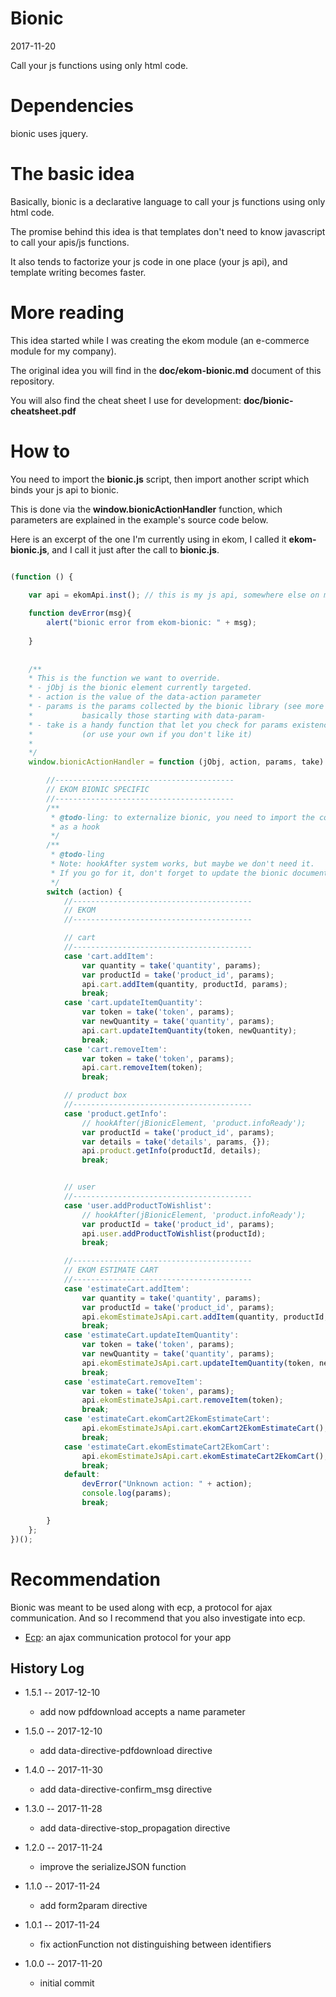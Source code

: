 Bionic
===========
2017-11-20



Call your js functions using only html code.




Dependencies
================

bionic uses jquery.


The basic idea
===============

Basically, bionic is a declarative language to call your js functions using only html code.

The promise behind this idea is that templates don't need to know javascript 
to call your apis/js functions.

It also tends to factorize your js code in one place (your js api), and 
template writing becomes faster.




More reading
================
This idea started while I was creating the ekom module (an e-commerce module for my company).

The original idea you will find in the **doc/ekom-bionic.md** document of this repository.

You will also find the cheat sheet I use for development: **doc/bionic-cheatsheet.pdf**




How to
==========

You need to import the **bionic.js** script, then import another script which binds your
js api to bionic.


This is done via the **window.bionicActionHandler** function, which parameters are 
explained in the example's source code below.


Here is an excerpt of the one I'm currently using in ekom, I called it **ekom-bionic.js**,
and I call it just after the call to **bionic.js**.

```js

(function () {

    var api = ekomApi.inst(); // this is my js api, somewhere else on my server
    
    function devError(msg){
        alert("bionic error from ekom-bionic: " + msg);
        
    }
    
    
    /**
    * This is the function we want to override.
    * - jObj is the bionic element currently targeted.
    * - action is the value of the data-action parameter
    * - params is the params collected by the bionic library (see more details in the doc),
    *           basically those starting with data-param-
    * - take is a handy function that let you check for params existence
    *           (or use your own if you don't like it)
    * 
    */
    window.bionicActionHandler = function (jObj, action, params, take) {  

        //----------------------------------------
        // EKOM BIONIC SPECIFIC
        //----------------------------------------
        /**
         * @todo-ling: to externalize bionic, you need to import the code below
         * as a hook
         */
        /**
         * @todo-ling
         * Note: hookAfter system works, but maybe we don't need it.
         * If you go for it, don't forget to update the bionic documentation
         */
        switch (action) {
            //----------------------------------------
            // EKOM
            //----------------------------------------

            // cart
            //----------------------------------------
            case 'cart.addItem':
                var quantity = take('quantity', params);
                var productId = take('product_id', params);
                api.cart.addItem(quantity, productId, params);
                break;
            case 'cart.updateItemQuantity':
                var token = take('token', params);
                var newQuantity = take('quantity', params);
                api.cart.updateItemQuantity(token, newQuantity);
                break;
            case 'cart.removeItem':
                var token = take('token', params);
                api.cart.removeItem(token);
                break;

            // product box
            //----------------------------------------
            case 'product.getInfo':
                // hookAfter(jBionicElement, 'product.infoReady');
                var productId = take('product_id', params);
                var details = take('details', params, {});
                api.product.getInfo(productId, details);
                break;


            // user
            //----------------------------------------
            case 'user.addProductToWishlist':
                // hookAfter(jBionicElement, 'product.infoReady');
                var productId = take('product_id', params);
                api.user.addProductToWishlist(productId);
                break;

            //----------------------------------------
            // EKOM ESTIMATE CART
            //----------------------------------------
            case 'estimateCart.addItem':
                var quantity = take('quantity', params);
                var productId = take('product_id', params);
                api.ekomEstimateJsApi.cart.addItem(quantity, productId, params);
                break;
            case 'estimateCart.updateItemQuantity':
                var token = take('token', params);
                var newQuantity = take('quantity', params);
                api.ekomEstimateJsApi.cart.updateItemQuantity(token, newQuantity);
                break;
            case 'estimateCart.removeItem':
                var token = take('token', params);
                api.ekomEstimateJsApi.cart.removeItem(token);
                break;
            case 'estimateCart.ekomCart2EkomEstimateCart':
                api.ekomEstimateJsApi.cart.ekomCart2EkomEstimateCart();
                break;
            case 'estimateCart.ekomEstimateCart2EkomCart':
                api.ekomEstimateJsApi.cart.ekomEstimateCart2EkomCart();
                break;
            default:
                devError("Unknown action: " + action);
                console.log(params);
                break;

        }
    };
})();
```  




Recommendation
===================

Bionic was meant to be used along with ecp, a protocol for ajax communication.
And so I recommend that you also investigate into ecp.

- [Ecp](https://github.com/lingtalfi/Ecp): an ajax communication protocol for your app   




History Log
------------------
    
- 1.5.1 -- 2017-12-10

    - add now pdfdownload accepts a name parameter
    
- 1.5.0 -- 2017-12-10

    - add data-directive-pdfdownload directive
    
- 1.4.0 -- 2017-11-30

    - add data-directive-confirm_msg directive
    
- 1.3.0 -- 2017-11-28

    - add data-directive-stop_propagation directive
    
- 1.2.0 -- 2017-11-24

    - improve the serializeJSON function
    
- 1.1.0 -- 2017-11-24

    - add form2param directive
    
- 1.0.1 -- 2017-11-24

    - fix actionFunction not distinguishing between identifiers

- 1.0.0 -- 2017-11-20

    - initial commit